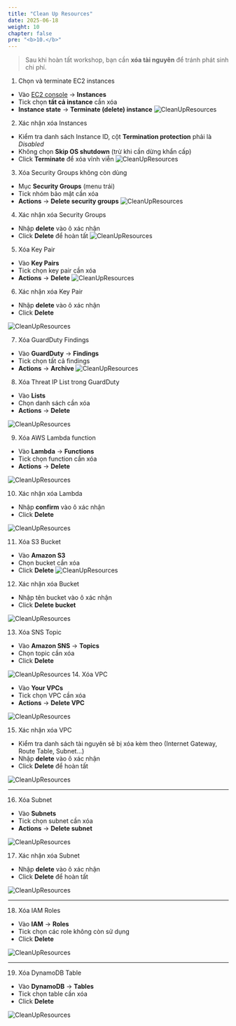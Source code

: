 ```yaml
---
title: "Clean Up Resources"
date: 2025-06-18
weight: 10
chapter: false
pre: "<b>10.</b>"
---
```


> Sau khi hoàn tất workshop, bạn cần **xóa tài nguyên** để tránh phát sinh chi phí.

1. Chọn và terminate EC2 instances
- Vào [EC2 console](https://console.aws.amazon.com/ec2/v2/home) → **Instances**  
- Tick chọn **tất cả instance** cần xóa  
- **Instance state** → **Terminate (delete) instance**
![CleanUpResources](/000058-SessionManager/images/10-CleanUpResources/1.png)

2. Xác nhận xóa Instances
- Kiểm tra danh sách Instance ID, cột **Termination protection** phải là *Disabled*  
- Không chọn **Skip OS shutdown** (trừ khi cần dừng khẩn cấp)  
- Click **Terminate** để xóa vĩnh viễn
![CleanUpResources](/images/10-CleanUpResources/2.png)

3. Xóa Security Groups không còn dùng
- Mục **Security Groups** (menu trái)  
- Tick nhóm bảo mật cần xóa  
- **Actions** → **Delete security groups**
![CleanUpResources](/images/10-CleanUpResources/3.png)

4. Xác nhận xóa Security Groups
- Nhập **delete** vào ô xác nhận  
- Click **Delete** để hoàn tất
![CleanUpResources](/images/10-CleanUpResources/4.png)



5. Xóa Key Pair
- Vào **Key Pairs**  
- Tick chọn key pair cần xóa  
- **Actions** → **Delete**
![CleanUpResources](/images/10-CleanUpResources/5.png)


6. Xác nhận xóa Key Pair
- Nhập **delete** vào ô xác nhận  
- Click **Delete**

![CleanUpResources](/images/10-CleanUpResources/6.png)


7. Xóa GuardDuty Findings
- Vào **GuardDuty** → **Findings**  
- Tick chọn tất cả findings  
- **Actions** → **Archive**
![CleanUpResources](/images/10-CleanUpResources/7.png)



8. Xóa Threat IP List trong GuardDuty
- Vào **Lists**  
- Chọn danh sách cần xóa  
- **Actions** → **Delete**

![CleanUpResources](/images/10-CleanUpResources/8.png)


9. Xóa AWS Lambda function
- Vào **Lambda** → **Functions**  
- Tick chọn function cần xóa  
- **Actions** → **Delete**

![CleanUpResources](/images/10-CleanUpResources/9.png)

10. Xác nhận xóa Lambda
- Nhập **confirm** vào ô xác nhận  
- Click **Delete**

![CleanUpResources](/images/10-CleanUpResources/10.png)


11. Xóa S3 Bucket
- Vào **Amazon S3**  
- Chọn bucket cần xóa  
- Click **Delete**
![CleanUpResources](/images/10-CleanUpResources/11.png)

12. Xác nhận xóa Bucket
- Nhập tên bucket vào ô xác nhận  
- Click **Delete bucket**

![CleanUpResources](/images/10-CleanUpResources/12.png)


13. Xóa SNS Topic
- Vào **Amazon SNS** → **Topics**  
- Chọn topic cần xóa  
- Click **Delete**

![CleanUpResources](/images/10-CleanUpResources/13.png)
14. Xóa VPC
- Vào **Your VPCs**  
- Tick chọn VPC cần xóa  
- **Actions** → **Delete VPC**

![CleanUpResources](/images/10-CleanUpResources/14.png)

15. Xác nhận xóa VPC
- Kiểm tra danh sách tài nguyên sẽ bị xóa kèm theo (Internet Gateway, Route Table, Subnet…)  
- Nhập **delete** vào ô xác nhận  
- Click **Delete** để hoàn tất

![CleanUpResources](/images/10-CleanUpResources/15.png)

---

16. Xóa Subnet
- Vào **Subnets**  
- Tick chọn subnet cần xóa  
- **Actions** → **Delete subnet**

![CleanUpResources](/images/10-CleanUpResources/16.png)

17. Xác nhận xóa Subnet
- Nhập **delete** vào ô xác nhận  
- Click **Delete** để hoàn tất

![CleanUpResources](/images/10-CleanUpResources/17.png)

---

18. Xóa IAM Roles
- Vào **IAM** → **Roles**  
- Tick chọn các role không còn sử dụng  
- Click **Delete**

![CleanUpResources](/images/10-CleanUpResources/18.png)

---

19. Xóa DynamoDB Table
- Vào **DynamoDB** → **Tables**  
- Tick chọn table cần xóa  
- Click **Delete**

![CleanUpResources](/images/10-CleanUpResources/19.png)


